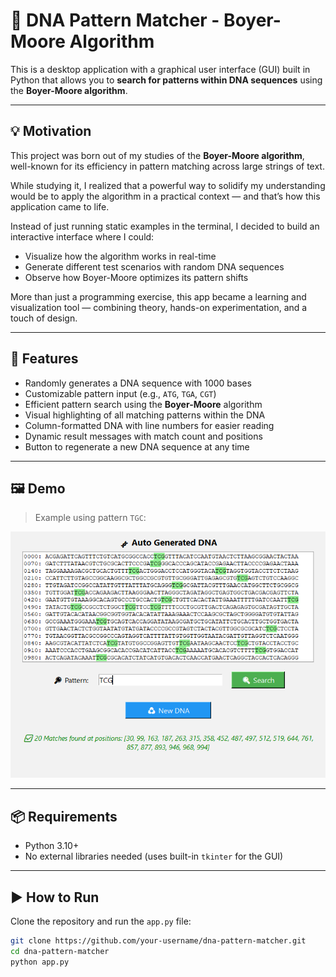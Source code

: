 # 🧬 DNA Pattern Matcher - Boyer-Moore Algorithm

This is a desktop application with a graphical user interface (GUI) built in Python that allows you to **search for patterns within DNA sequences** using the **Boyer-Moore algorithm**.

---

## 💡 Motivation

This project was born out of my studies of the **Boyer-Moore algorithm**, well-known for its efficiency in pattern matching across large strings of text.

While studying it, I realized that a powerful way to solidify my understanding would be to apply the algorithm in a practical context — and that’s how this application came to life.

Instead of just running static examples in the terminal, I decided to build an interactive interface where I could:
- Visualize how the algorithm works in real-time
- Generate different test scenarios with random DNA sequences
- Observe how Boyer-Moore optimizes its pattern shifts

More than just a programming exercise, this app became a learning and visualization tool — combining theory, hands-on experimentation, and a touch of design.

---

## 🚀 Features

- Randomly generates a DNA sequence with 1000 bases
- Customizable pattern input (e.g., `ATG`, `TGA`, `CGT`)
- Efficient pattern search using the **Boyer-Moore** algorithm
- Visual highlighting of all matching patterns within the DNA
- Column-formatted DNA with line numbers for easier reading
- Dynamic result messages with match count and positions
- Button to regenerate a new DNA sequence at any time

---

## 🖼️ Demo

> Example using pattern `TGC`:

![Demo](assets/demo.png)

---

## 📦 Requirements

- Python 3.10+
- No external libraries needed (uses built-in `tkinter` for the GUI)

---

## ▶️ How to Run

Clone the repository and run the `app.py` file:

```bash
git clone https://github.com/your-username/dna-pattern-matcher.git
cd dna-pattern-matcher
python app.py
